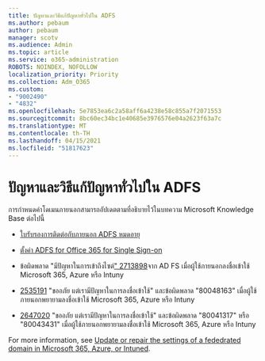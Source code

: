 ```yaml
---
title: ปัญหาและวิธีแก้ปัญหาทั่วไปใน ADFS
ms.author: pebaum
author: pebaum
manager: scotv
ms.audience: Admin
ms.topic: article
ms.service: o365-administration
ROBOTS: NOINDEX, NOFOLLOW
localization_priority: Priority
ms.collection: Adm_O365
ms.custom:
- "9002490"
- "4832"
ms.openlocfilehash: 5e7853ea6c2a58aff6a4238e58c855a7f2071553
ms.sourcegitcommit: 8bc60ec34bc1e40685e3976576e04a2623f63a7c
ms.translationtype: MT
ms.contentlocale: th-TH
ms.lasthandoff: 04/15/2021
ms.locfileid: "51817623"
---
```

# <a name="common-issues-and-resolutions-for-adfs"></a>ปัญหาและวิธีแก้ปัญหาทั่วไปใน ADFS

การกําหนดค่าโดเมนภายนอกสามารถอัปเดตตามที่อธิบายไว้ในบทความ Microsoft Knowledge Base ต่อไปนี้

- [ใบรับรองการติดต่อกับภายนอก ADFS หมดอายุ](adfs-federation-certificate-expiring.md)

- [ตั้งค่า ADFS for Office 365 for Single Sign-on](https://docs.microsoft.com/office365/troubleshoot/active-directory/set-up-adfs-for-single-sign-on)

- ข้อผิดพลาด "มีปัญหาในการเข้าถึงไซต์[" 2713898](https://support.microsoft.com/help/2713898)จาก AD FS เมื่อผู้ใช้ภายนอกลงชื่อเข้าใช้ Microsoft 365, Azure หรือ Intuny

- [2535191](https://support.microsoft.com/help/2535191) "ขออภัย แต่เรามีปัญหาในการลงชื่อเข้าใช้" และข้อผิดพลาด "80048163" เมื่อผู้ใช้ภายนอกพยายามลงชื่อเข้าใช้ Microsoft 365, Azure หรือ Intuny

- [2647020](https://support.microsoft.com/help/2647020)   "ขออภัย แต่เรามีปัญหาในการลงชื่อเข้าใช้" และข้อผิดพลาด "80041317" หรือ "80043431" เมื่อผู้ใช้ภายนอกพยายามลงชื่อเข้าใช้ Microsoft 365, Azure หรือ Intuny

For more information, see [Update or repair the settings of a fededrated domain in Microsoft 365, Azure, or Intuned](https://docs.microsoft.com/office365/troubleshoot/active-directory/update-federated-domain-office-365).
